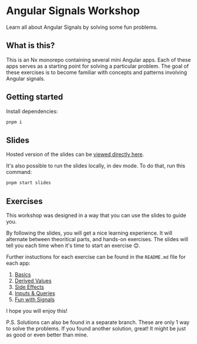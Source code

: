 # Angular Signals Workshop

Learn all about Angular Signals by solving some fun problems.

## What is this?

This is an Nx monorepo containing several mini Angular apps. Each of these apps serves as a starting point for solving a particular problem. The goal of these exercises is to become familiar with concepts and patterns involving Angular signals.

## Getting started

Install dependencies:

```bash
pnpm i
```

## Slides

Hosted version of the slides can be [viewed directly here](https://kfrederix.github.io/angular-signals-workshop/).

It's also possible to run the slides locally, in dev mode.
To do that, run this command:

```bash
pnpm start slides
```

## Exercises

This workshop was designed in a way that you can use the slides to guide you.

By following the slides, you will get a nice learning experience. It will alternate between theoritical parts, and hands-on exercises. The slides will tell you each time when it's time to start an exercise 😊.

Further instuctions for each exercise can be found in the `README.md` file for each app:

1. [Basics](./apps/01-basics/)
2. [Derived Values](./apps/02-derived-values/)
3. [Side Effects](./apps/03-side-effects/)
4. [Inputs & Queries](./apps/04-inputs-and-queries/)
5. [Fun with Signals](./apps/05-fun-with-signals/)


I hope you will enjoy this!

P.S. Solutions can also be found in a separate branch. These are only 1 way to solve the problems. If you found another solution, great! It might be just as good or even better than mine.
